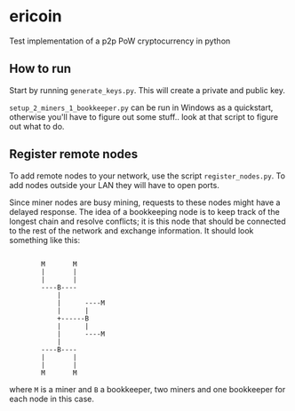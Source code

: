 # ericoin
Test implementation of a p2p PoW cryptocurrency in python

## How to run
Start by running ``generate_keys.py``. This will create a private and public key.

``setup_2_miners_1_bookkeeper.py`` can be run in Windows as a quickstart, otherwise you'll have to figure out some stuff.. look at that script to figure out what to do.

## Register remote nodes
To add remote nodes to your network, use the script ``register_nodes.py``. To add nodes outside your LAN they will have to open ports.

Since miner nodes are busy mining, requests to these nodes might have a delayed response. The idea of a bookkeeping node is to keep track of the longest chain and resolve conflicts; it is this node that should be connected to the rest of the network and exchange information. It should look something like this:

```

        M       M
        |       |
        |       |
        ----B----
            |
            |      ----M
            |      |
            +------B
            |      |
            |      ----M
            |
        ----B----
        |       |
        |       |
        M       M
```
where `M` is a miner and `B` a bookkeeper, two miners and one bookkeeper for each node in this case.


